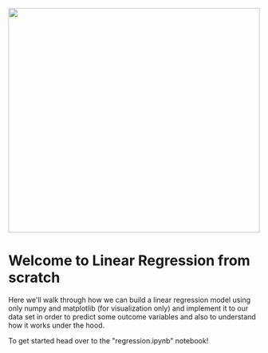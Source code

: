 <img src="https://images.pexels.com/photos/187041/pexels-photo-187041.jpeg?auto=compress&cs=tinysrgb&w=1260&h=750&dpr=1"
    style="height: 450px; width: 100%; object-fit: cover;">
# Welcome to Linear Regression from scratch
Here we'll walk through how we can build a linear regression model using only numpy and matplotlib (for visualization only) and implement it to our data set in order to predict some outcome variables and also to understand how it works under the hood.


To get started head over to the "regression.ipynb" notebook!